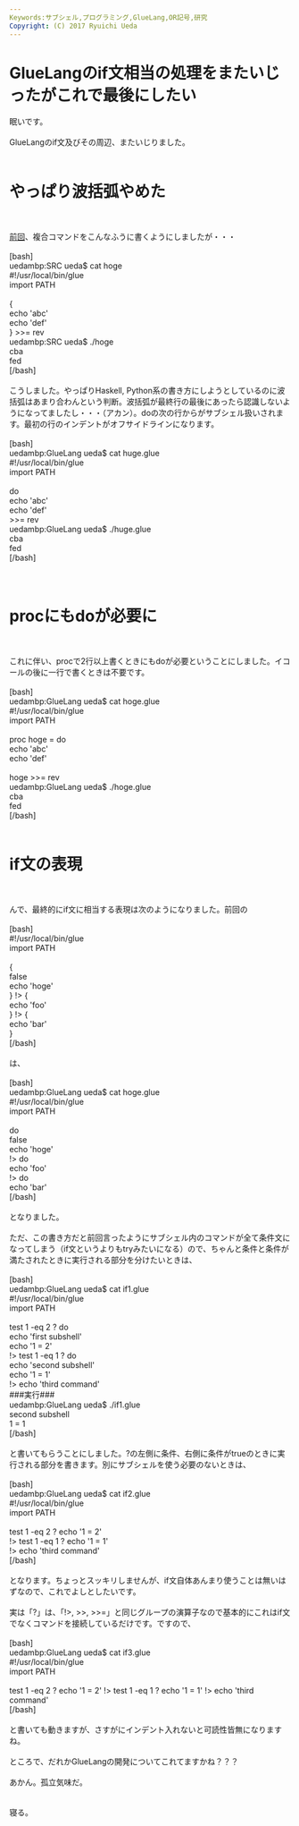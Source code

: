 ```yaml
---
Keywords:サブシェル,プログラミング,GlueLang,OR記号,研究
Copyright: (C) 2017 Ryuichi Ueda
---
```


# GlueLangのif文相当の処理をまたいじったがこれで最後にしたい
眠いです。<br />
<br />
GlueLangのif文及びその周辺、またいじりました。<br />
<br />
<h1>やっぱり波括弧やめた</h1><br />
<br />
<a href="http://blog.ueda.asia/?p=5519" title="GlueLangのif文相当の処理をガラッと変えてみた">前回</a>、複合コマンドをこんなふうに書くようにしましたが・・・<br />
<br />
[bash]<br />
uedambp:SRC ueda$ cat hoge <br />
#!/usr/local/bin/glue<br />
import PATH<br />
<br />
{<br />
	echo 'abc'<br />
	echo 'def'<br />
} &gt;&gt;= rev<br />
uedambp:SRC ueda$ ./hoge <br />
cba<br />
fed<br />
[/bash]<br />
<br />
こうしました。やっぱりHaskell, Python系の書き方にしようとしているのに波括弧はあまり合わんという判断。波括弧が最終行の最後にあったら認識しないようになってましたし・・・（アカン）。doの次の行からがサブシェル扱いされます。最初の行のインデントがオフサイドラインになります。<br />
<br />
[bash]<br />
uedambp:GlueLang ueda$ cat huge.glue <br />
#!/usr/local/bin/glue<br />
import PATH<br />
<br />
do<br />
	echo 'abc'<br />
	echo 'def'<br />
&gt;&gt;= rev<br />
uedambp:GlueLang ueda$ ./huge.glue <br />
cba<br />
fed<br />
[/bash]<br />
<br />
<br />
<h1>procにもdoが必要に</h1><br />
<br />
これに伴い、procで2行以上書くときにもdoが必要ということにしました。イコールの後に一行で書くときは不要です。<br />
<br />
[bash]<br />
uedambp:GlueLang ueda$ cat hoge.glue <br />
#!/usr/local/bin/glue<br />
import PATH<br />
<br />
proc hoge = do<br />
	echo 'abc'<br />
	echo 'def'<br />
<br />
hoge &gt;&gt;= rev<br />
uedambp:GlueLang ueda$ ./hoge.glue <br />
cba<br />
fed<br />
[/bash]<br />
<br />
<h1>if文の表現</h1><br />
<br />
んで、最終的にif文に相当する表現は次のようになりました。前回の<br />
<br />
[bash]<br />
#!/usr/local/bin/glue<br />
import PATH<br />
<br />
{<br />
	false<br />
	echo 'hoge'<br />
} !&gt; {<br />
	echo 'foo'<br />
} !&gt; {<br />
	echo 'bar'<br />
}<br />
[/bash]<br />
<br />
は、<br />
<br />
[bash]<br />
uedambp:GlueLang ueda$ cat hoge.glue <br />
#!/usr/local/bin/glue<br />
import PATH<br />
<br />
do<br />
	false<br />
	echo 'hoge'<br />
!&gt; do<br />
	echo 'foo'<br />
!&gt; do<br />
	echo 'bar'<br />
[/bash]<br />
<br />
となりました。<br />
<br />
ただ、この書き方だと前回言ったようにサブシェル内のコマンドが全て条件文になってしまう（if文というよりもtryみたいになる）ので、ちゃんと条件と条件が満たされたときに実行される部分を分けたいときは、<br />
<br />
[bash]<br />
uedambp:GlueLang ueda$ cat if1.glue <br />
#!/usr/local/bin/glue<br />
import PATH<br />
<br />
test 1 -eq 2 ? do<br />
	echo 'first subshell'<br />
	echo '1 = 2'<br />
!&gt; test 1 -eq 1 ? do<br />
	echo 'second subshell'<br />
	echo '1 = 1'<br />
!&gt; echo 'third command'<br />
###実行###<br />
uedambp:GlueLang ueda$ ./if1.glue <br />
second subshell<br />
1 = 1<br />
[/bash]<br />
<br />
と書いてもらうことにしました。?の左側に条件、右側に条件がtrueのときに実行される部分を書きます。別にサブシェルを使う必要のないときは、<br />
<br />
[bash]<br />
uedambp:GlueLang ueda$ cat if2.glue <br />
#!/usr/local/bin/glue<br />
import PATH<br />
<br />
test 1 -eq 2 ? echo '1 = 2'<br />
!&gt; test 1 -eq 1 ? echo '1 = 1'<br />
!&gt; echo 'third command'<br />
[/bash]<br />
<br />
となります。ちょっとスッキリしませんが、if文自体あんまり使うことは無いはずなので、これでよしとしたいです。<br />
<br />
実は「?」は、「!>, >>, >>=」と同じグループの演算子なので基本的にこれはif文でなくコマンドを接続しているだけです。ですので、<br />
<br />
[bash]<br />
uedambp:GlueLang ueda$ cat if3.glue <br />
#!/usr/local/bin/glue<br />
import PATH<br />
<br />
test 1 -eq 2 ? echo '1 = 2' !&gt; test 1 -eq 1 ? echo '1 = 1' !&gt; echo 'third command'<br />
[/bash]<br />
<br />
と書いても動きますが、さすがにインデント入れないと可読性皆無になりますね。<br />
<br />
ところで、だれかGlueLangの開発についてこれてますかね？？？<br />
<br />
あかん。孤立気味だ。<br />
<br />
<br />
寝る。
